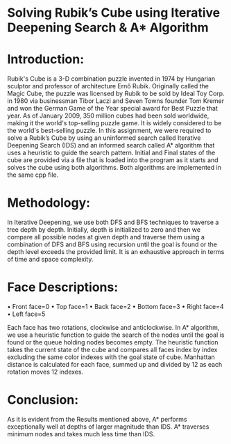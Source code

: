 

# Solving Rubik’s Cube using Iterative Deepening Search & A* Algorithm




 





# Introduction:
Rubik's Cube is a 3-D combination puzzle invented in 1974 by Hungarian sculptor and professor of architecture Ernő Rubik. Originally called the Magic Cube, the puzzle was licensed by Rubik to be sold by Ideal Toy Corp. in 1980 via businessman Tibor Laczi and Seven Towns founder Tom Kremer and won the German Game of the Year special award for Best Puzzle that year. As of January 2009, 350 million cubes had been sold worldwide, making it the world's top-selling puzzle game. It is widely considered to be the world's best-selling puzzle.
In this assignment, we were required to solve a Rubik’s Cube by using an uninformed search called Iterative Deepening Search (IDS) and an informed search called A* algorithm that uses a heuristic to guide the search pattern. Initial and Final states of the cube are provided via a file that is loaded into the program as it starts and solves the cube using both algorithms. Both algorithms are implemented in the same cpp file.

# Methodology:
In Iterative Deepening, we use both DFS and BFS techniques to traverse a tree depth by depth. Initially, depth is initialized to zero and then we compare all possible nodes at given depth and traverse them using a combination of DFS and BFS using recursion until the goal is found or the depth level exceeds the provided limit. It is an exhaustive approach in terms of time and space complexity.

# Face Descriptions:
•	Front face=0
•	Top face=1
•	Back face=2
•	Bottom face=3
•	Right face=4
•	Left face=5

Each face has two rotations, clockwise and anticlockwise.
In A* algorithm, we use a heuristic function to guide the search of the nodes until the goal is found or the queue holding nodes becomes empty. The heuristic function takes the current state of the cube and compares all faces index by index excluding the same color indexes with the goal state of cube. Manhattan distance is calculated for each face, summed up and divided by 12 as each rotation moves 12 indexes. 

# Conclusion:
As it is evident from the Results mentioned above, A* performs exceptionally well at depths of larger magnitude than IDS. A* traverses minimum nodes and takes much less time than IDS.
